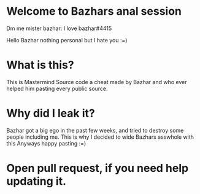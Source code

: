 # Welcome to Bazhars anal session
Dm me mister bazhar: I love bazhar#4415

Hello Bazhar nothing personal but I hate you :=) 

# What is this? 

This is Mastermind Source code a cheat made by Bazhar and who ever helped him pasting every public source. 

# Why did I leak it? 

Bazhar got a big ego in the past few weeks, and tried to destroy some people including me. This is why I decided to wide Bazhars asswhole with this
Anyways happy pasting :=)

# Open pull request, if you need help updating it.
